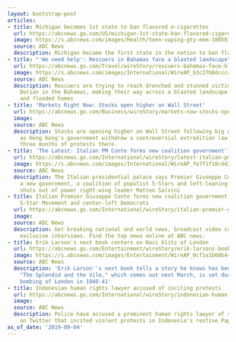 ```yaml
---
layout: bootstrap-post
articles:
- title: Michigan becomes 1st state to ban flavored e-cigarettes
  url: https://abcnews.go.com/US/michigan-1st-state-ban-flavored-cigarettes/story?id=65379709
  image: https://s.abcnews.com/images/Health/teen-vaping-gty-mem-180503_hpMain_16x9_992.jpg
  source: ABC News
  description: Michigan became the first state in the nation to ban flavored e-cigarettes.
- title: "'We need help': Rescuers in Bahamas face a blasted landscape"
  url: https://abcnews.go.com/Travel/wireStory/rescuers-bahamas-face-blasted-landscape-65380254
  image: https://s.abcnews.com/images/International/WireAP_b3c27b0dccca4cd3a2390008d5b90eb9_16x9_992.jpg
  source: ABC News
  description: Rescuers are trying to reach drenched and stunned victims of Hurricane
    Dorian in the Bahamas, making their way across a blasted landscape of smashed
    and flooded homes
- title: 'Markets Right Now: Stocks open higher on Wall Street'
  url: https://abcnews.go.com/Business/wireStory/markets-now-stocks-open-higher-wall-street-65380253
  image: 
  source: ABC News
  description: Stocks are opening higher on Wall Street following big gains in Asia
    as Hong Kong's government withdrew a controversial extradition law that set off
    three months of protests there.
- title: 'The Latest: Italian PM Conte forms new coalition government'
  url: https://abcnews.go.com/International/wireStory/latest-italian-pm-conte-forms-coalition-government-65380252
  image: https://s.abcnews.com/images/International/WireAP_fe7f1f18c4d24bc8b57738ef0de490a0_16x9_992.jpg
  source: ABC News
  description: The Italian presidential palace says Premier Giuseppe Conte has formed
    a new government, a coalition of populist 5-Stars and left-leaning Democrats that
    shuts out of power right-wing leader Matteo Salvini
- title: Italian Premier Giuseppe Conte forms new coalition government with populist
    5-Star Movement and center-left Democrats
  url: https://abcnews.go.com/International/wireStory/italian-premier-giuseppe-conte-forms-coalition-government-populist-65380218
  image: 
  source: ABC News
  description: Get breaking national and world news, broadcast video coverage, and
    exclusive interviews. Find the top news online at ABC news.
- title: Erik Larson's next book centers on Nazi blitz of London
  url: https://abcnews.go.com/Entertainment/wireStory/erik-larsons-book-centers-nazi-blitz-london-65380091
  image: https://s.abcnews.com/images/Entertainment/WireAP_0cf1e1b60b4447169d09185cf275dee8_16x9_992.jpg
  source: ABC News
  description: 'Erik Larson''s next book tells a story he knows has been heard before:
    "The Splendid and the Vile," which comes out next March, is set during the Nazi
    bombing of London in 1940-41'
- title: Indonesian human rights lawyer accused of inciting protests
  url: https://abcnews.go.com/International/wireStory/indonesian-human-rights-lawyer-accused-inciting-protests-65380092
  image: 
  source: ABC News
  description: Police have accused a prominent human rights lawyer of spreading information
    on Twitter that incited violent protests in Indonesia's restive Papua region
as_of_date: '2019-09-04'
---
```


